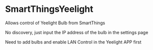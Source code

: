 # SmartThingsYeelight

Allows control of Yeelight Bulb from SmartThings

No discovery, just input the IP address of the bulb in the settings page

Need to add bulbs and enable LAN Control in the Yeelight APP first
